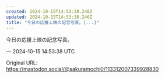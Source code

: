 ```yaml
---
created: 2024-10-15T14:53:38.246Z
updated: 2024-10-15T14:53:38.246Z
title: "今日の応援上映の記念写真。[...]"
---
```


<p>今日の応援上映の記念写真。</p>

&mdash; 2024-10-15 14:53:38 UTC

Original URL: https://mastodon.social/@sakuramochi0/113312007339928830
